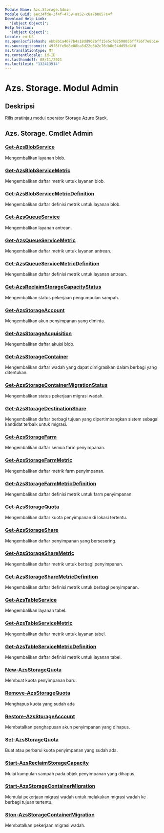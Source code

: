 ```yaml
---
Module Name: Azs.Storage.Admin
Module Guid: eec34fde-3f4f-4759-aa52-c6a7b8857a4f
Download Help Link:
  '[object Object]': 
Help Version:
  '[object Object]': 
Locale: en-US
ms.openlocfilehash: ebb8b1a4677b4a18dd962bff15e5cf02590056ff756f7e8b1eccca26dcdf850b
ms.sourcegitcommit: 49f8ffe5d8e08ba3d22e3b2e76db0e54dd55d4f0
ms.translationtype: MT
ms.contentlocale: id-ID
ms.lasthandoff: 08/11/2021
ms.locfileid: "132413914"
---
```

# Azs. Storage. Modul Admin
## Deskripsi
Rilis pratinjau modul operator Storage Azure Stack.

## Azs. Storage. Cmdlet Admin
### [Get-AzsBlobService](Get-AzsBlobService.md)
Mengembalikan layanan blob.

### [Get-AzsBlobServiceMetric](Get-AzsBlobServiceMetric.md)
Mengembalikan daftar metrik untuk layanan blob.

### [Get-AzsBlobServiceMetricDefinition](Get-AzsBlobServiceMetricDefinition.md)
Mengembalikan daftar definisi metrik untuk layanan blob.

### [Get-AzsQueueService](Get-AzsQueueService.md)
Mengembalikan layanan antrean.

### [Get-AzsQueueServiceMetric](Get-AzsQueueServiceMetric.md)
Mengembalikan daftar metrik untuk layanan antrean.

### [Get-AzsQueueServiceMetricDefinition](Get-AzsQueueServiceMetricDefinition.md)
Mengembalikan daftar definisi metrik untuk layanan antrean.

### [Get-AzsReclaimStorageCapacityStatus](Get-AzsReclaimStorageCapacityStatus.md)
Mengembalikan status pekerjaan pengumpulan sampah.

### [Get-AzsStorageAccount](Get-AzsStorageAccount.md)
Mengembalikan akun penyimpanan yang diminta.

### [Get-AzsStorageAcquisition](Get-AzsStorageAcquisition.md)
Mengembalikan daftar akuisi blob.

### [Get-AzsStorageContainer](Get-AzsStorageContainer.md)
Mengembalikan daftar wadah yang dapat dimigrasikan dalam berbagi yang ditentukan.

### [Get-AzsStorageContainerMigrationStatus](Get-AzsStorageContainerMigrationStatus.md)
Mengembalikan status pekerjaan migrasi wadah.

### [Get-AzsStorageDestinationShare](Get-AzsStorageDestinationShare.md)
Mengembalikan daftar berbagi tujuan yang dipertimbangkan sistem sebagai kandidat terbaik untuk migrasi.

### [Get-AzsStorageFarm](Get-AzsStorageFarm.md)
Mengembalikan daftar semua farm penyimpanan.

### [Get-AzsStorageFarmMetric](Get-AzsStorageFarmMetric.md)
Mengembalikan daftar metrik farm penyimpanan.

### [Get-AzsStorageFarmMetricDefinition](Get-AzsStorageFarmMetricDefinition.md)
Mengembalikan daftar definisi metrik untuk farm penyimpanan.

### [Get-AzsStorageQuota](Get-AzsStorageQuota.md)
Mengembalikan daftar kuota penyimpanan di lokasi tertentu.

### [Get-AzsStorageShare](Get-AzsStorageShare.md)
Mengembalikan daftar penyimpanan yang bersesering.

### [Get-AzsStorageShareMetric](Get-AzsStorageShareMetric.md)
Mengembalikan daftar metrik untuk berbagi penyimpanan.

### [Get-AzsStorageShareMetricDefinition](Get-AzsStorageShareMetricDefinition.md)
Mengembalikan daftar definisi metrik untuk berbagi penyimpanan.

### [Get-AzsTableService](Get-AzsTableService.md)
Mengembalikan layanan tabel.

### [Get-AzsTableServiceMetric](Get-AzsTableServiceMetric.md)
Mengembalikan daftar metrik untuk layanan tabel.

### [Get-AzsTableServiceMetricDefinition](Get-AzsTableServiceMetricDefinition.md)
Mengembalikan daftar definisi metrik untuk layanan tabel.

### [New-AzsStorageQuota](New-AzsStorageQuota.md)
Membuat kuota penyimpanan baru.

### [Remove-AzsStorageQuota](Remove-AzsStorageQuota.md)
Menghapus kuota yang sudah ada

### [Restore-AzsStorageAccount](Restore-AzsStorageAccount.md)
Membatalkan penghapusan akun penyimpanan yang dihapus.

### [Set-AzsStorageQuota](Set-AzsStorageQuota.md)
Buat atau perbarui kuota penyimpanan yang sudah ada.

### [Start-AzsReclaimStorageCapacity](Start-AzsReclaimStorageCapacity.md)
Mulai kumpulan sampah pada objek penyimpanan yang dihapus.

### [Start-AzsStorageContainerMigration](Start-AzsStorageContainerMigration.md)
Memulai pekerjaan migrasi wadah untuk melakukan migrasi wadah ke berbagi tujuan tertentu.

### [Stop-AzsStorageContainerMigration](Stop-AzsStorageContainerMigration.md)
Membatalkan pekerjaan migrasi wadah.

